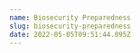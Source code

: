 ```yaml
---
name: Biosecurity Preparedness
slug: biosecurity-preparedness
date: 2022-05-05T09:51:44.095Z
---
```



